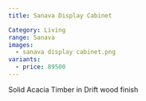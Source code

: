```yaml
---
title: Sanava Display Cabinet

Category: Living
range: Sanava
images:
  - sanava display cabinet.png
variants:
  - price: 89500
---
```

Solid Acacia Timber in Drift wood finish
